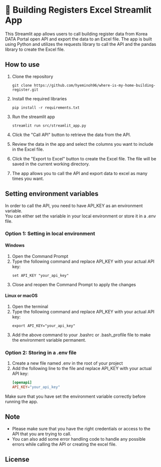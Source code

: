 # 🏡 Building Registers Excel Streamlit App 

This Streamlit app allows users to call building register data from Korea DATA Portal open API and export the data to an Excel file. The app is
built using Python and utilizes the requests library to call the API and the pandas library to create the Excel file.

## How to use

1. Clone the repository
   ```console
   git clone https://github.com/hyeminoh96/where-is-my-home-building-register.git
   ```
2. Install the required libraries
   ```console
   pip install -r requirements.txt
   ```
3. Run the streamlit app
   ```console
   streamlit run src/streamlit_app.py
   ```
4. Click the "Call API" button to retrieve the data from the API.

5. Review the data in the app and select the columns you want to include in the Excel file.

6. Click the "Export to Excel" button to create the Excel file. The file will be saved in the current working directory.

7. The app allows you to call the API and export data to excel as many times you want.

## Setting environment variables

In order to call the API, you need to have API_KEY as an environment variable. \
You can either set the variable in your local environment or store it in a .env file.

### Option 1: Setting in local environment

#### Windows

1. Open the Command Prompt
2. Type the following command and replace API_KEY with your actual API key:
    ```console
    set API_KEY "your_api_key"
    ```
3. Close and reopen the Command Prompt to apply the changes

#### Linux or macOS

1. Open the terminal
2. Type the following command and replace API_KEY with your actual API key:
    ```console
    export API_KEY="your_api_key"
    ```
3. Add the above command to your .bashrc or .bash_profile file to make the environment variable permanent.

### Option 2: Storing in a .env file

1. Create a new file named .env in the root of your project
2. Add the following line to the file and replace API_KEY with your actual API key:
    ```toml
   [openapi]
    API_KEY="your_api_key"
    ```

Make sure that you have set the environment variable correctly before running the app.

## Note

- Please make sure that you have the right credentials or access to the API that you are trying to call.
- You can also add some error handling code to handle any possible errors while calling the API or creating the excel
  file.

## License
